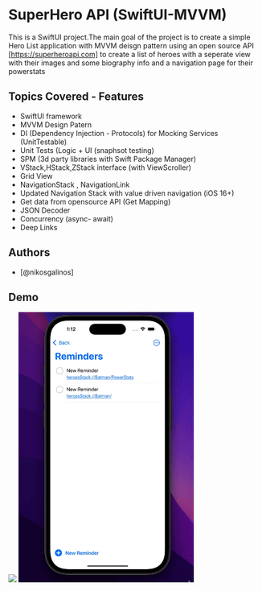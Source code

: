 
# SuperHero API (SwiftUI-MVVM)

This is a SwiftUI project.The main goal of the project is to create a simple Hero List application
with MVVM deisgn pattern 
using an open source API [https://superheroapi.com] to create a list of heroes with a seperate view with their images and some biography info and a navigation page for their powerstats

## Topics Covered - Features
- SwiftUI framework
- MVVM Design Patern
- DI (Dependency Injection - Protocols) for Mocking Services (UnitTestable)
- Unit Tests (Logic + UI (snaphsot testing)
- SPM (3d party libraries with Swift Package Manager)
- VStack,HStack,ZStack interface (with ViewScroller)
- Grid View
- NavigationStack , NavigationLink
- Updated Navigation Stack with value driven navigation (iOS 16+)
- Get data from opensource API (Get Mapping)
- JSON Decoder
- Concurrency (async- await)
- Deep Links

## Authors

- [@nikosgalinos]


## Demo
![](https://github.com/ngalinos95/SuperHero-MVVM-/blob/main/hero.gif)
![](https://github.com/ngalinos95/SuperHero-MVVM-/blob/main/hero1.gif)
